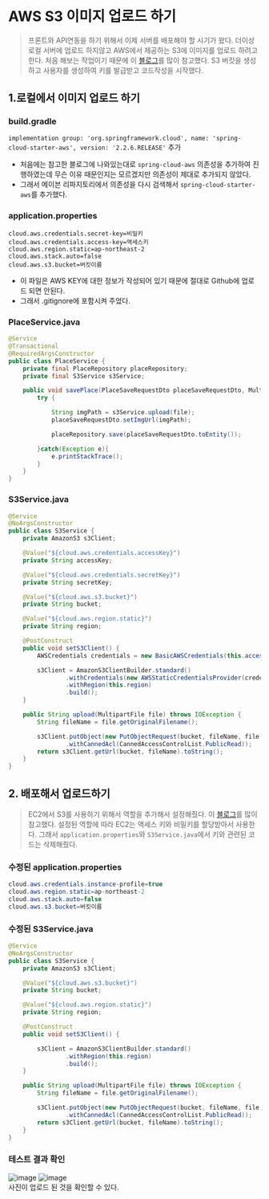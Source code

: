 # AWS S3 이미지 업로드 하기
> 프론트와 API연동을 하기 위해서 이제 서버를 배포해야 할 시기가 왔다. 더이상 로컬 서버에 업로드 하지않고 AWS에서 제공하는 S3에 이미지를 업로드 하려고 한다. 
> 처음 해보는 작업이기 때문에 이 [블로그](https://victorydntmd.tistory.com/334)를 많이 참고했다. S3 버킷을 생성하고 사용자를 생성하여 키를 발급받고 코드작성을 시작했다.

## 1.로컬에서 이미지 업로드 하기
### build.gradle
`implementation group: 'org.springframework.cloud', name: 'spring-cloud-starter-aws', version: '2.2.6.RELEASE'` 추가 <br>
- 처음에는 참고한 블로그에 나와있는대로 `spring-cloud-aws` 의존성을 추가하여 진행하였는데 무슨 이유 때문인지는 모르겠지만 의존성이 제대로 추가되지 않았다.
- 그래서 메이븐 리파지토리에서 의존성을 다시 검색해서 `spring-cloud-starter-aws`를 추가했다.

### application.properties
```
cloud.aws.credentials.secret-key=비밀키
cloud.aws.credentials.access-key=액세스키
cloud.aws.region.static=ap-northeast-2
cloud.aws.stack.auto=false
cloud.aws.s3.bucket=버킷이름
```
- 이 파일은 AWS KEY에 대한 정보가 작성되어 있기 때문에 절대로 Github에 업로드 되면 안된다.
- 그래서 .gitignore에 포함시켜 주었다.

### PlaceService.java
```java
@Service
@Transactional
@RequiredArgsConstructor
public class PlaceService {
    private final PlaceRepository placeRepository;
    private final S3Service s3Service;

    public void savePlace(PlaceSaveRequestDto placeSaveRequestDto, MultipartFile file){
        try {

            String imgPath = s3Service.upload(file);
            placeSaveRequestDto.setImgUrl(imgPath);

            placeRepository.save(placeSaveRequestDto.toEntity());

        }catch(Exception e){
            e.printStackTrace();
        }
    }
}
```

### S3Service.java
```java
@Service
@NoArgsConstructor
public class S3Service {
    private AmazonS3 s3Client;

    @Value("${cloud.aws.credentials.accessKey}")
    private String accessKey;

    @Value("${cloud.aws.credentials.secretKey}")
    private String secretKey;

    @Value("${cloud.aws.s3.bucket}")
    private String bucket;

    @Value("${cloud.aws.region.static}")
    private String region;

    @PostConstruct
    public void setS3Client() {
        AWSCredentials credentials = new BasicAWSCredentials(this.accessKey, this.secretKey);

        s3Client = AmazonS3ClientBuilder.standard()
                .withCredentials(new AWSStaticCredentialsProvider(credentials))
                .withRegion(this.region)
                .build();
    }

    public String upload(MultipartFile file) throws IOException {
        String fileName = file.getOriginalFilename();

        s3Client.putObject(new PutObjectRequest(bucket, fileName, file.getInputStream(), null)
                .withCannedAcl(CannedAccessControlList.PublicRead));
        return s3Client.getUrl(bucket, fileName).toString();
    }
}
```

## 2. 배포해서 업로드하기
> EC2에서 S3를 사용하기 위해서 역할을 추가해서 설정해줬다. 이 [블로그](https://jojoldu.tistory.com/300)를 많이 참고했다.
> 설정된 역할에 따라 EC2는 액세스 키와 비밀키를 할당받아서 사용한다. 그래서 `application.properties`와 `S3Service.java`에서 키와 관련된 코드는 삭제해줬다.

### 수정된 application.properties
```java
cloud.aws.credentials.instance-profile=true
cloud.aws.region.static=ap-northeast-2
cloud.aws.stack.auto=false
cloud.aws.s3.bucket=버킷이름
```

### 수정된 S3Service.java
```java
@Service
@NoArgsConstructor
public class S3Service {
    private AmazonS3 s3Client;

    @Value("${cloud.aws.s3.bucket}")
    private String bucket;

    @Value("${cloud.aws.region.static}")
    private String region;

    @PostConstruct
    public void setS3Client() {

        s3Client = AmazonS3ClientBuilder.standard()
                .withRegion(this.region)
                .build();
    }

    public String upload(MultipartFile file) throws IOException {
        String fileName = file.getOriginalFilename();

        s3Client.putObject(new PutObjectRequest(bucket, fileName, file.getInputStream(), null)
                .withCannedAcl(CannedAccessControlList.PublicRead));
        return s3Client.getUrl(bucket, fileName).toString();
    }
}
```

### 테스트 결과 확인
![image](https://user-images.githubusercontent.com/37647995/116078654-d82aee80-a6d1-11eb-8e6a-06295009dec7.png)
![image](https://user-images.githubusercontent.com/37647995/116078715-ea0c9180-a6d1-11eb-8292-bb1733437fdb.png)<br>
사진이 업로드 된 것을 확인할 수 있다.

